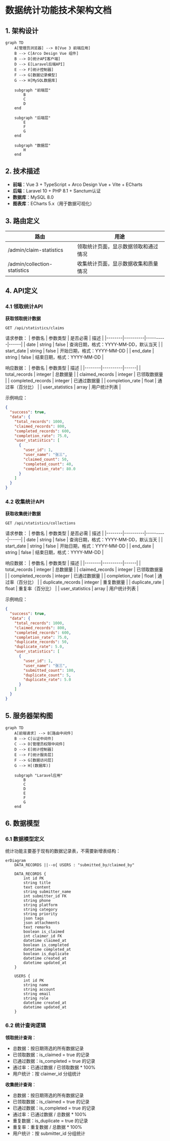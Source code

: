 # 数据统计功能技术架构文档

## 1. 架构设计

```mermaid
graph TD
    A[管理员浏览器] --> B[Vue 3 前端应用]
    B --> C[Arco Design Vue 组件]
    B --> D[统计API客户端]
    D --> E[Laravel后端API]
    E --> F[统计控制器]
    F --> G[数据记录模型]
    G --> H[MySQL数据库]

    subgraph "前端层"
        B
        C
        D
    end

    subgraph "后端层"
        E
        F
        G
    end

    subgraph "数据层"
        H
    end
```

## 2. 技术描述

- **前端**：Vue 3 + TypeScript + Arco Design Vue + Vite + ECharts
- **后端**：Laravel 10 + PHP 8.1 + Sanctum认证
- **数据库**：MySQL 8.0
- **图表库**：ECharts 5.x（用于数据可视化）

## 3. 路由定义

| 路由 | 用途 |
|------|------|
| /admin/claim-statistics | 领取统计页面，显示数据领取和通过情况 |
| /admin/collection-statistics | 收集统计页面，显示数据收集和质量情况 |

## 4. API定义

### 4.1 领取统计API

**获取领取统计数据**
```
GET /api/statistics/claims
```

请求参数：
| 参数名 | 参数类型 | 是否必需 | 描述 |
|--------|----------|----------|------|
| date | string | false | 查询日期，格式：YYYY-MM-DD，默认当天 |
| start_date | string | false | 开始日期，格式：YYYY-MM-DD |
| end_date | string | false | 结束日期，格式：YYYY-MM-DD |

响应数据：
| 参数名 | 参数类型 | 描述 |
|--------|----------|------|
| total_records | integer | 总数据量 |
| claimed_records | integer | 已领取数据量 |
| completed_records | integer | 已通过数据量 |
| completion_rate | float | 通过率（百分比） |
| user_statistics | array | 用户统计列表 |

示例响应：
```json
{
  "success": true,
  "data": {
    "total_records": 1000,
    "claimed_records": 800,
    "completed_records": 600,
    "completion_rate": 75.0,
    "user_statistics": [
      {
        "user_id": 1,
        "user_name": "张三",
        "claimed_count": 50,
        "completed_count": 40,
        "completion_rate": 80.0
      }
    ]
  }
}
```

### 4.2 收集统计API

**获取收集统计数据**
```
GET /api/statistics/collections
```

请求参数：
| 参数名 | 参数类型 | 是否必需 | 描述 |
|--------|----------|----------|------|
| date | string | false | 查询日期，格式：YYYY-MM-DD，默认当天 |
| start_date | string | false | 开始日期，格式：YYYY-MM-DD |
| end_date | string | false | 结束日期，格式：YYYY-MM-DD |

响应数据：
| 参数名 | 参数类型 | 描述 |
|--------|----------|------|
| total_records | integer | 总数据量 |
| claimed_records | integer | 已领取数据量 |
| completed_records | integer | 已通过数据量 |
| completion_rate | float | 通过率（百分比） |
| duplicate_records | integer | 重复数据量 |
| duplicate_rate | float | 重复率（百分比） |
| user_statistics | array | 用户统计列表 |

示例响应：
```json
{
  "success": true,
  "data": {
    "total_records": 1000,
    "claimed_records": 800,
    "completed_records": 600,
    "completion_rate": 75.0,
    "duplicate_records": 50,
    "duplicate_rate": 5.0,
    "user_statistics": [
      {
        "user_id": 1,
        "user_name": "张三",
        "submitted_count": 100,
        "duplicate_count": 5,
        "duplicate_rate": 5.0
      }
    ]
  }
}
```

## 5. 服务器架构图

```mermaid
graph TD
    A[前端请求] --> B[路由中间件]
    B --> C[认证中间件]
    C --> D[管理员权限中间件]
    D --> E[统计控制器]
    E --> F[统计服务层]
    F --> G[数据访问层]
    G --> H[(数据库)]

    subgraph "Laravel应用"
        B
        C
        D
        E
        F
        G
    end
```

## 6. 数据模型

### 6.1 数据模型定义

统计功能主要基于现有的数据记录表，不需要新增表结构：

```mermaid
erDiagram
    DATA_RECORDS ||--o{ USERS : "submitted_by/claimed_by"
    
    DATA_RECORDS {
        int id PK
        string title
        text content
        string submitter_name
        int submitter_id FK
        string phone
        string platform
        string category
        string priority
        json tags
        json attachments
        text remarks
        boolean is_claimed
        int claimer_id FK
        datetime claimed_at
        boolean is_completed
        datetime completed_at
        boolean is_duplicate
        datetime created_at
        datetime updated_at
    }
    
    USERS {
        int id PK
        string name
        string account
        string email
        string role
        datetime created_at
        datetime updated_at
    }
```

### 6.2 统计查询逻辑

**领取统计查询**：
- 总数据：按日期筛选的所有数据记录
- 已领取数据：is_claimed = true 的记录
- 已通过数据：is_completed = true 的记录
- 通过率：已通过数据 / 已领取数据 * 100%
- 用户统计：按 claimer_id 分组统计

**收集统计查询**：
- 总数据：按日期筛选的所有数据记录
- 已领取数据：is_claimed = true 的记录
- 已通过数据：is_completed = true 的记录
- 通过率：已通过数据 / 总数据 * 100%
- 重复数据：is_duplicate = true 的记录
- 重复率：重复数据 / 总数据 * 100%
- 用户统计：按 submitter_id 分组统计